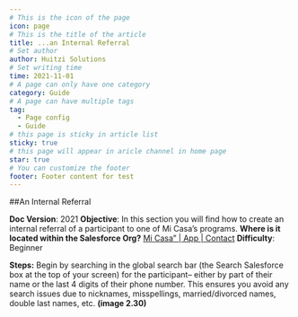 ```yaml
---
# This is the icon of the page
icon: page
# This is the title of the article
title: ...an Internal Referral
# Set author
author: Huitzi Solutions
# Set writing time
time: 2021-11-01
# A page can only have one category
category: Guide
# A page can have multiple tags
tag:
  - Page config
  - Guide
# this page is sticky in article list
sticky: true
# this page will appear in aricle channel in home page
star: true
# You can customize the footer
footer: Footer content for test
---
```


##An Internal Referral

**Doc Version**: 2021
**Objective**:  In this section you will find how to create an internal referral of a participant to one of Mi Casa’s programs. 
**Where is it located within the Salesforce Org?**  [Mi Casa” | App | Contact](https://micasa--partial.lightning.force.com/lightning/o/Contact/list?filterName=Recent)
**Difficulty**: Beginner

**Steps:**
Begin by searching in the global search bar (the Search Salesforce box at the top of your screen) for the participant– either by part of their name or the last 4 digits of their phone number. This ensures you avoid any search issues due to nicknames, misspellings, married/divorced names, double last names, etc. **(image 2.30)**
